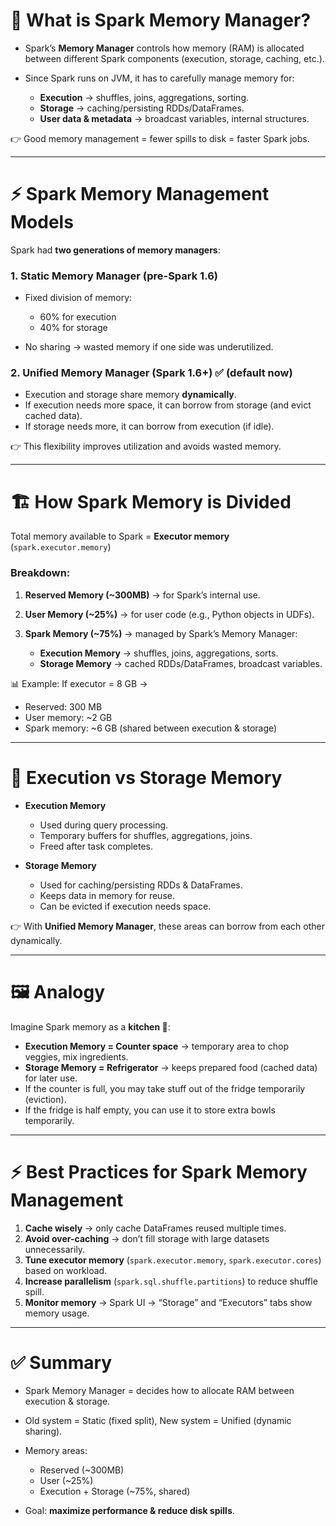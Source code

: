 # 🧠 **What is Spark Memory Manager?**

* Spark’s **Memory Manager** controls how memory (RAM) is allocated between different Spark components (execution, storage, caching, etc.).
* Since Spark runs on JVM, it has to carefully manage memory for:

  * **Execution** → shuffles, joins, aggregations, sorting.
  * **Storage** → caching/persisting RDDs/DataFrames.
  * **User data & metadata** → broadcast variables, internal structures.

👉 Good memory management = fewer spills to disk = faster Spark jobs.

---

# ⚡ **Spark Memory Management Models**

Spark had **two generations of memory managers**:

### 1. **Static Memory Manager (pre-Spark 1.6)**

* Fixed division of memory:

  * 60% for execution
  * 40% for storage
* No sharing → wasted memory if one side was underutilized.

### 2. **Unified Memory Manager (Spark 1.6+)** ✅ (default now)

* Execution and storage share memory **dynamically**.
* If execution needs more space, it can borrow from storage (and evict cached data).
* If storage needs more, it can borrow from execution (if idle).

👉 This flexibility improves utilization and avoids wasted memory.

---

# 🏗️ **How Spark Memory is Divided**

Total memory available to Spark = **Executor memory** (`spark.executor.memory`)

### Breakdown:

1. **Reserved Memory (\~300MB)** → for Spark’s internal use.
2. **User Memory (\~25%)** → for user code (e.g., Python objects in UDFs).
3. **Spark Memory (\~75%)** → managed by Spark’s Memory Manager:

   * **Execution Memory** → shuffles, joins, aggregations, sorts.
   * **Storage Memory** → cached RDDs/DataFrames, broadcast variables.

📊 Example:
If executor = 8 GB →

* Reserved: 300 MB
* User memory: \~2 GB
* Spark memory: \~6 GB (shared between execution & storage)

---

# 🔄 **Execution vs Storage Memory**

* **Execution Memory**

  * Used during query processing.
  * Temporary buffers for shuffles, aggregations, joins.
  * Freed after task completes.

* **Storage Memory**

  * Used for caching/persisting RDDs & DataFrames.
  * Keeps data in memory for reuse.
  * Can be evicted if execution needs space.

👉 With **Unified Memory Manager**, these areas can borrow from each other dynamically.

---

# 🖼️ **Analogy**

Imagine Spark memory as a **kitchen 🍳**:

* **Execution Memory = Counter space** → temporary area to chop veggies, mix ingredients.
* **Storage Memory = Refrigerator** → keeps prepared food (cached data) for later use.
* If the counter is full, you may take stuff out of the fridge temporarily (eviction).
* If the fridge is half empty, you can use it to store extra bowls temporarily.

---

# ⚡ **Best Practices for Spark Memory Management**

1. **Cache wisely** → only cache DataFrames reused multiple times.
2. **Avoid over-caching** → don’t fill storage with large datasets unnecessarily.
3. **Tune executor memory** (`spark.executor.memory`, `spark.executor.cores`) based on workload.
4. **Increase parallelism** (`spark.sql.shuffle.partitions`) to reduce shuffle spill.
5. **Monitor memory** → Spark UI → “Storage” and “Executors” tabs show memory usage.

---

# ✅ **Summary**

* Spark Memory Manager = decides how to allocate RAM between execution & storage.
* Old system = Static (fixed split), New system = Unified (dynamic sharing).
* Memory areas:

  * Reserved (\~300MB)
  * User (\~25%)
  * Execution + Storage (\~75%, shared)
* Goal: **maximize performance & reduce disk spills**.
